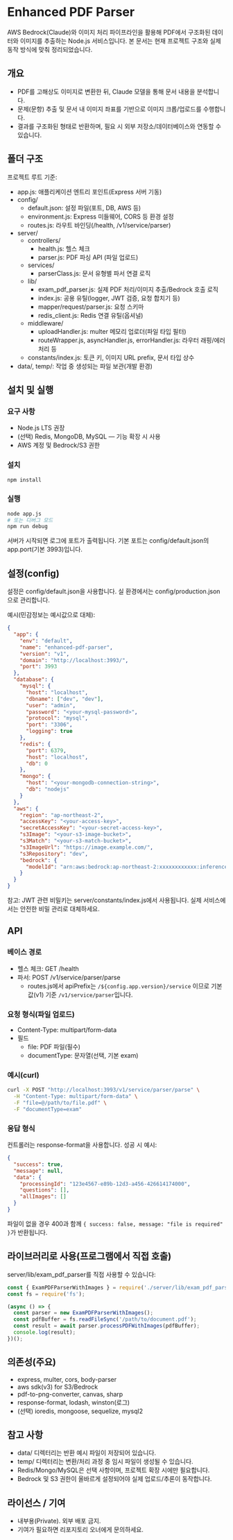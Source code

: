 # Enhanced PDF Parser

AWS Bedrock(Claude)와 이미지 처리 파이프라인을 활용해 PDF에서 구조화된 데이터와 이미지를 추출하는 Node.js 서비스입니다. 본 문서는 현재 프로젝트 구조와 실제 동작 방식에 맞춰 정리되었습니다.

## 개요
- PDF를 고해상도 이미지로 변환한 뒤, Claude 모델을 통해 문서 내용을 분석합니다.
- 문제(문항) 추출 및 문서 내 이미지 좌표를 기반으로 이미지 크롭/업로드를 수행합니다.
- 결과를 구조화된 형태로 반환하며, 필요 시 외부 저장소/데이터베이스와 연동할 수 있습니다.

## 폴더 구조
프로젝트 루트 기준:
- app.js: 애플리케이션 엔트리 포인트(Express 서버 기동)
- config/
  - default.json: 설정 파일(포트, DB, AWS 등)
  - environment.js: Express 미들웨어, CORS 등 환경 설정
  - routes.js: 라우트 바인딩(/health, /v1/service/parser)
- server/
  - controllers/
    - health.js: 헬스 체크
    - parser.js: PDF 파싱 API (파일 업로드)
  - services/
    - parserClass.js: 문서 유형별 파서 연결 로직
  - lib/
    - exam_pdf_parser.js: 실제 PDF 처리/이미지 추출/Bedrock 호출 로직
    - index.js: 공용 유틸(logger, JWT 검증, 요청 합치기 등)
    - mapper/request/parser.js: 요청 스키마
    - redis_client.js: Redis 연결 유틸(옵셔널)
  - middleware/
    - uploadHandler.js: multer 메모리 업로더(파일 타입 필터)
    - routeWrapper.js, asyncHandler.js, errorHandler.js: 라우터 래핑/에러 처리 등
  - constants/index.js: 토큰 키, 이미지 URL prefix, 문서 타입 상수
- data/, temp/: 작업 중 생성되는 파일 보관(개발 환경)

## 설치 및 실행
### 요구 사항
- Node.js LTS 권장
- (선택) Redis, MongoDB, MySQL — 기능 확장 시 사용
- AWS 계정 및 Bedrock/S3 권한

### 설치
```bash
npm install
```

### 실행
```bash
node app.js
# 또는 디버그 모드
npm run debug
```
서버가 시작되면 로그에 포트가 출력됩니다. 기본 포트는 config/default.json의 app.port(기본 3993)입니다.

## 설정(config)
설정은 config/default.json을 사용합니다. 실 환경에서는 config/production.json 으로 관리합니다.

예시(민감정보는 예시값으로 대체):
```json
{
  "app": {
    "env": "default",
    "name": "enhanced-pdf-parser",
    "version": "v1",
    "domain": "http://localhost:3993/",
    "port": 3993
  },
  "database": {
    "mysql": {
      "host": "localhost",
      "dbname": ["dev", "dev"],
      "user": "admin",
      "password": "<your-mysql-password>",
      "protocol": "mysql",
      "port": "3306",
      "logging": true
    },
    "redis": {
      "port": 6379,
      "host": "localhost",
      "db": 0
    },
    "mongo": {
      "host": "<your-mongodb-connection-string>",
      "db": "nodejs"
    }
  },
  "aws": {
    "region": "ap-northeast-2",
    "accessKey": "<your-access-key>",
    "secretAccessKey": "<your-secret-access-key>",
    "s3Image": "<your-s3-image-bucket>",
    "s3Match": "<your-s3-match-bucket>",
    "s3ImageUrl": "https://image.example.com/",
    "s3Repository": "dev",
    "bedrock": {
      "modelId": "arn:aws:bedrock:ap-northeast-2:xxxxxxxxxxxx:inference-profile/apac.anthropic.claude-sonnet-4-20250514-v1:0"
    }
  }
}
```
참고: JWT 관련 비밀키는 server/constants/index.js에서 사용됩니다. 실제 서비스에서는 안전한 비밀 관리로 대체하세요.

## API
### 베이스 경로
- 헬스 체크: GET /health
- 파서: POST /v1/service/parser/parse
  - routes.js에서 apiPrefix는 `/${config.app.version}/service` 이므로 기본값(v1) 기준 `/v1/service/parser`입니다.

### 요청 형식(파일 업로드)
- Content-Type: multipart/form-data
- 필드
  - file: PDF 파일(필수)
  - documentType: 문자열(선택, 기본 exam)

### 예시(curl)
```bash
curl -X POST "http://localhost:3993/v1/service/parser/parse" \
  -H "Content-Type: multipart/form-data" \
  -F "file=@/path/to/file.pdf" \
  -F "documentType=exam"
```

### 응답 형식
컨트롤러는 response-format을 사용합니다. 성공 시 예시:
```json
{
  "success": true,
  "message": null,
  "data": {
    "processingId": "123e4567-e89b-12d3-a456-426614174000",
    "questions": [],
    "allImages": []
  }
}
```
파일이 없을 경우 400과 함께 `{ success: false, message: "file is required" }`가 반환됩니다.

## 라이브러리로 사용(프로그램에서 직접 호출)
server/lib/exam_pdf_parser를 직접 사용할 수 있습니다:
```js
const { ExamPDFParserWithImages } = require('./server/lib/exam_pdf_parser');
const fs = require('fs');

(async () => {
  const parser = new ExamPDFParserWithImages();
  const pdfBuffer = fs.readFileSync('/path/to/document.pdf');
  const result = await parser.processPDFWithImages(pdfBuffer);
  console.log(result);
})();
```

## 의존성(주요)
- express, multer, cors, body-parser
- aws sdk(v3) for S3/Bedrock
- pdf-to-png-converter, canvas, sharp
- response-format, lodash, winston(로그)
- (선택) ioredis, mongoose, sequelize, mysql2

## 참고 사항
- data/ 디렉터리는 반환 예시 파일이 저장되어 있습니다.
- temp/ 디렉터리는 변환/처리 과정 중 임시 파일이 생성될 수 있습니다.
- Redis/Mongo/MySQL은 선택 사항이며, 프로젝트 확장 시에만 필요합니다.
- Bedrock 및 S3 권한이 올바르게 설정되어야 실제 업로드/추론이 동작합니다.

## 라이선스 / 기여
- 내부용(Private). 외부 배포 금지.
- 기여가 필요하면 리포지토리 오너에게 문의하세요.